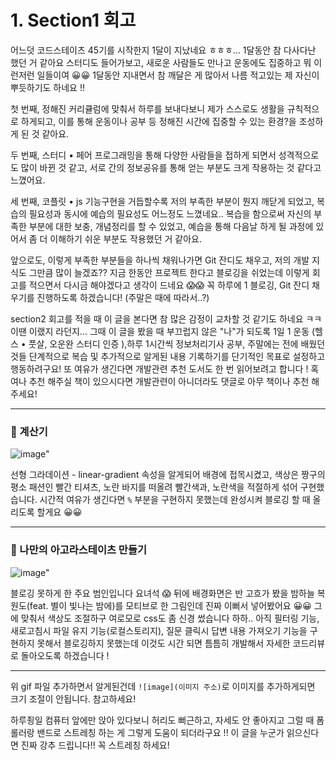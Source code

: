 # 1. Section1 회고

어느덧 코드스테이츠 45기를 시작한지 1달이 지났네요 ㅎㅎㅎ... 1달동안 참 다사다난 했던 거 같아요 스터디도 들어가보고, 새로운 사람들도 만나고 운동에도 집중하고 뭐 이런저런 일들이여  😀😀 1달동안 지내면서 참 깨달은 게 많아서 나름 적고있는 제 자신이 뿌듯하기도 하네요 !!

첫 번째, 정해진 커리큘럼에 맞춰서 하루를 보내다보니 제가 스스로도 생활을 규칙적으로 하게되고, 이를 통해 운동이나 공부 등 정해진 시간에 집중할 수 있는 환경?을 조성하게 된 것 같아요.

두 번째, 스터디 • 페어 프로그래밍을 통해 다양한 사람들을 접하게 되면서 성격적으로도 많이 바뀐 것 같고, 서로 간의 정보공유를 통해 얻는 부분도 크게 작용하는 것 같다고 느꼈어요.

세 번째, 코플릿 • js 기능구현을 거듭할수록 저의 부족한 부분이 뭔지 깨닫게 되었고, 복습의 필요성과 동시에 예습의 필요성도 어느정도 느꼈네요.. 복습을 함으로써 자신의 부족한 부분에 대한 보충, 개념정리를 할 수 있었고, 예습을 통해 다음날 하게 될 과정에 있어서 좀 더 이해하기 쉬운 부분도 작용했던 거 같아요.

앞으로도, 이렇게 부족한 부분들을 하나씩 채워나가면 Git 잔디도 채우고, 저의 개발 지식도 그만큼 많이 늘겠죠?? 지금 한동안 프로젝트 한다고 블로깅을 쉬었는데 이렇게 회고를 적으면서 다시금 해야겠다고 생각이 드네요 😱😱 꼭 하루에 1 블로깅, Git 잔디 채우기를 진행하도록 하겠습니다! (주말은 때에 따라서..?)

section2 회고를 적을 때 이 글을 본다면 참 많은 감정이 교차할 것 같기도 하네요 ㅋㅋ 이땐 이랬지 라던지... 그때 이 글을 봤을 때 부끄럽지 않은 "나"가 되도록 1일 1 운동 (헬스 • 풋살, 오운완 스터디 인증 ),하루 1시간씩 정보처리기사 공부, 주말에는 전에 배웠던 것들 단계적으로 복습 및 추가적으로 알게된 내용 기록하기를 단기적인 목표로 설정하고 행동하려구요! 또 여유가 생긴다면 개발관련 추천 도서도 한 번 읽어보려고 합니다 ! 혹여나 추천 해주실 책이 있으시다면 개발관련이 아니더라도 댓글로 아무 책이나 추천 해주세요!

---

### 📝 계산기

![image"](https://postfiles.pstatic.net/MjAyMzA1MDlfOTgg/MDAxNjgzNTk3MTgyNDg1.fAV4szc_8gbTShy4rdvGed7iumoAYP0OezCPLNjYjgog.2g-guvWuOlvSLQWN0KQwesbZd9Pop5BCIInAw_pHbFAg.GIF.dkdnmju/ezgif.com-resize.gif?type=w773)

선형 그라데이션 - linear-gradient 속성을 알게되어 배경에 접목시켰고, 색상은 짱구의 평소 패션인 빨간 티셔츠, 노란 바지를 떠올려 빨간색과, 노란색을 적절하게 섞어 구현했습니다. 시간적 여유가 생긴다면 `%` 부분을 구현하지 못했는데 완성시켜 블로깅 할 때 올리도록 할게요 😀😀

---


###  📝 나만의 아고라스테이츠 만들기

![image"](https://postfiles.pstatic.net/MjAyMzA1MDhfMTU0/MDAxNjgzNTI4MDY5MDM2.nFCfBFG8sz1r6Af2Sq3vi1t5bbDUv33ny8nlM_0JTcMg.OCa6klBVu3BP--E1MSF-PI_XucxHIUyPKUbFjuOyKKcg.GIF.dkdnmju/ezgif.com-resize.gif?type=w773)

블로깅 못하게 한 주요 범인입니다 요녀석 😱 뒤에 배경화면은 반 고흐가 봤을 밤하늘 복원도(feat. 별이 빛나는 밤에)를 모티브로 한 그림인데 진짜 이뻐서 넣어봤어요 😀😀 그에 맞춰서 색상도 조절하구 여로모로 css도 좀 신경 썼습니다 하하.. 아직 필터링 기능, 새로고침시 파일 유지 기능(로컬스토리지), 질문 클릭시 답변 내용 가져오기 기능을 구현하지 못해서 블로깅하지 못했는데 이것도 시간 되면 틈틈히 개발해서 자세한 코드리뷰로 돌아오도록 하겠습니다 !

--- 

위 gif 파일 추가하면서 알게된건데 `![image](이미지 주소)`로 이미지를 추가하게되면 크기 조절이 안됩니다. 참고하세요!

하루죙일 컴퓨터 앞에만 앉아 있다보니 허리도 뻐근하고, 자세도 안 좋아지고 그럴 때 폼롤러랑 밴드로 스트레칭 하는 게 그렇게 도움이 되더라구요 !! 이 글을 누군가 읽으신다면 진짜 강추 드립니다!! 꼭 스트레칭 하세요!